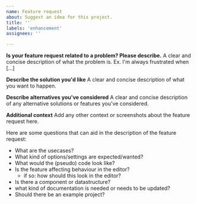 ```yaml
---
name: Feature request
about: Suggest an idea for this project.
title: ''
labels: 'enhancement'
assignees: ''

---
```


**Is your feature request related to a problem? Please describe.**
A clear and concise description of what the problem is. Ex. I'm always frustrated when [...]

**Describe the solution you'd like**
A clear and concise description of what you want to happen.

**Describe alternatives you've considered**
A clear and concise description of any alternative solutions or features you've considered.

**Additional context**
Add any other context or screenshots about the feature request here.

Here are some questions that can aid in the description of the feature request:
- What are the usecases?
- What kind of options/settings are expected/wanted?
- What would the (pseudo) code look like?
- Is the feature affecting behaviour in the editor? 
  - if so: how should this look in the editor?
- Is there a component or datastructure? 
- what kind of documentation is needed or needs to be updated?
- Should there be an example project?
